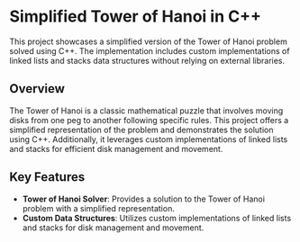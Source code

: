 # Simplified Tower of Hanoi in C++

This project showcases a simplified version of the Tower of Hanoi problem solved using C++. The implementation includes custom implementations of linked lists and stacks data structures without relying on external libraries.

## Overview

The Tower of Hanoi is a classic mathematical puzzle that involves moving disks from one peg to another following specific rules. This project offers a simplified representation of the problem and demonstrates the solution using C++. Additionally, it leverages custom implementations of linked lists and stacks for efficient disk management and movement.

## Key Features

- **Tower of Hanoi Solver**: Provides a solution to the Tower of Hanoi problem with a simplified representation.
- **Custom Data Structures**: Utilizes custom implementations of linked lists and stacks for disk management and movement.
